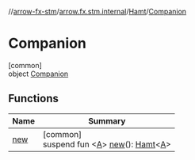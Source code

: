 //[arrow-fx-stm](../../../../index.md)/[arrow.fx.stm.internal](../../index.md)/[Hamt](../index.md)/[Companion](index.md)

# Companion

[common]\
object [Companion](index.md)

## Functions

| Name | Summary |
|---|---|
| [new](new.md) | [common]<br>suspend fun &lt;[A](new.md)&gt; [new](new.md)(): [Hamt](../index.md)&lt;[A](new.md)&gt; |
